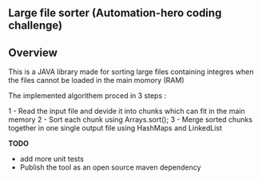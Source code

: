 ## Large file sorter (Automation-hero coding challenge) ##

## Overview
This is a JAVA library made for sorting large files containing integres when the files cannot be loaded in the main momory (RAM)

The implemented algorithem proced in 3 steps : 

1 - Read the input file and devide it into chunks which can fit in the main memory
2 - Sort each chunk using Arrays.sort();
3 - Merge sorted chunks together in one single output file using HashMaps and LinkedList

 



**TODO**
- add more unit tests
- Publish the tool as an open source maven dependency
 